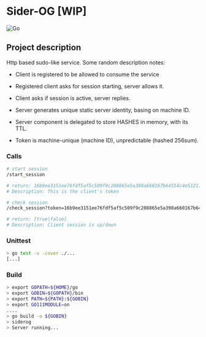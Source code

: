 # Sider-OG [WIP]

![Go](https://github.com/deeper-x/siderog/workflows/Go/badge.svg)

## Project description

Http based sudo-like service.
Some random description notes: 

- Client is registered to be allowed to consume the service 

- Registered client asks for session starting, server allows it.

- Client asks if session is active, server replies.

- Server generates unique static server identity, basing on machine ID.

- Server component is delegated to store HASHES in memory, with its TTL.

- Token is machine-unique (machine ID), unpredictable (hashed 256sum).

### Calls

```bash
# start session
/start_session

# return: 16b9ee3151ee76fdf5af5c509f9c208865e5a398a660167b64554c4e51211b9
# Description: This is the client's token

# check session
/check_session?token=16b9ee3151ee76fdf5af5c509f9c208865e5a398a660167b64554c4e51211b9

# return: [true|false]
# Description: Client session is up/down
```

### Unittest

```bash
> go test -v -cover ./...
[...]
```

### Build

```bash
> export GOPATH=${HOME}/go
> export GOBIN=${GOPATH}/bin
> export PATH=${PATH}:${GOBIN}
> export GO111MODULE=on
....
> go build -o ${GOBIN}
> siderog
> Server running...
```
